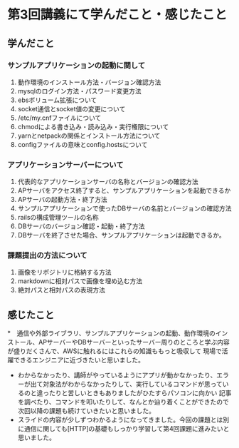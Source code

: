 # 第3回講義にて学んだこと・感じたこと
## 学んだこと

### サンプルアプリケーションの起動に関して

1. 動作環境のインストール方法・バージョン確認方法
2. mysqlのログイン方法・パスワード変更方法
3. ebsボリューム拡張について
4. socket通信とsocket値の変更について
5. /etc/my.cnfファイルについて
4. chmodによる書き込み・読み込み・実行権限について
5. yarnとnetpackの関係とインストール方法について
6. configファイルの意味とconfig.hostsについて

### アプリケーションサーバーについて

1. 代表的なアプリケーションサーバの名称とバージョンの確認方法
2. APサーバをアクセス終了すると、サンプルアプリケーションを起動できるか
3. APサーバの起動方法・終了方法
3. サンプルアプリケーションで使ったDBサーバの名前とバージョンの確認方法
4. railsの構成管理ツールの名称
5. DBサーバのバージョン確認・起動・終了方法
6. DBサーバを終了させた場合、サンプルアプリケーションは起動できるか。

### 課題提出の方法について

1. 画像をリポジトリに格納する方法 
2. markdownに相対パスで画像を埋め込む方法
3. 絶対パスと相対パスの表現方法

## 感じたこと
*　通信や外部ライブラリ、サンプルアプリケーションの起動、動作環境のインストール、APサーバーやDBサーバーといったサーバー周りのところと学ぶ内容が盛りだくさんで、AWSに触れるにはこれらの知識ももっと吸収して
現場で活躍できるエンジニアに近づきたいと思いました。
* わからなかったり、講師がやっているようにアプリが動かなかったり、エラーが出て対象法がわからなかったりして、実行しているコマンドが思っているのと違ったりと苦しいときもありましたがひたすらパソコンに向かい
記事を調べたり、コマンドを叩いたりして、なんとか辿り着くことができたので次回以降の課題も続けていきたいと思いました。
* スライドの内容が少しずつわかるようになってきました。今回の課題とは別に通信に関しても[HTTP]の基礎もしっかり学習して第4回課題に進みたいと思いました。


